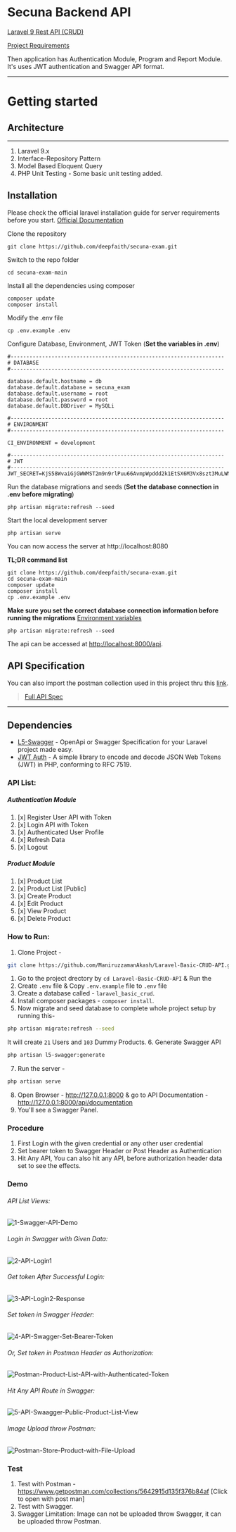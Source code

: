 # Secuna Backend API

[Laravel 9 Rest API (CRUD) ](https://github.com/deepfaith/secuna-exam)

[Project Requirements](https://drive.google.com/file/d/1t94KIVNEKFO9NQ9CoRH4gtCyZMsoliPI/view?usp=sharing)

Then application has Authentication Module, Program and Report Module. It's uses JWT authentication and Swagger API format.

----------

# Getting started

## Architecture

----------
1. Laravel 9.x
1. Interface-Repository Pattern
1. Model Based Eloquent Query
1. PHP Unit Testing - Some basic unit testing added.

## Installation

Please check the official laravel installation guide for server requirements before you start. [Official Documentation](https://codeigniter.com/user_guide/installation/index.html)

Clone the repository

    git clone https://github.com/deepfaith/secuna-exam.git

Switch to the repo folder

    cd secuna-exam-main

Install all the dependencies using composer

    composer update
    composer install

Modify the .env file

    cp .env.example .env

Configure Database, Environment, JWT Token (**Set the variables in .env**)

    #--------------------------------------------------------------------
    # DATABASE
    #--------------------------------------------------------------------
    
    database.default.hostname = db
    database.default.database = secuna_exam
    database.default.username = root
    database.default.password = root
    database.default.DBDriver = MySQLi

    #--------------------------------------------------------------------
    # ENVIRONMENT
    #--------------------------------------------------------------------
    
    CI_ENVIRONMENT = development

    #--------------------------------------------------------------------
    # JWT
    #--------------------------------------------------------------------
    JWT_SECRET=KjS58WvaiGjGWWMST2m9n9rlPuu66AvmpWpddd2k1EtSX6M3Vx8szt3MuLWNlt20

Run the database migrations and seeds (**Set the database connection in .env before migrating**)

    php artisan migrate:refresh --seed

Start the local development server

    php artisan serve

You can now access the server at http://localhost:8080


**TL;DR command list**

    git clone https://github.com/deepfaith/secuna-exam.git
    cd secuna-exam-main
    composer update
    composer install
    cp .env.example .env

**Make sure you set the correct database connection information before running the migrations** [Environment variables](#Installation)

    php artisan migrate:refresh --seed

The api can be accessed at [http://localhost:8000/api](http://localhost:8000/api).

## API Specification
You can also import the postman collection used in this project thru this [link](https://github.com/deepfaith/secuna-exam/tree/main/public/Postman).

> [Full API Spec](https://github.com/deepfaith/secuna-exam/tree/main/public/Documentation)

----------

## Dependencies

- [L5-Swagger](https://github.com/DarkaOnLine/L5-Swagger) - OpenApi or Swagger Specification for your Laravel project made easy.
- [JWT Auth](https://github.com/tymondesigns/jwt-auth) - A simple library to encode and decode JSON Web Tokens (JWT) in PHP, conforming to RFC 7519.


### API List:
##### Authentication Module
1. [x] Register User API with Token
1. [x] Login API with Token
1. [x] Authenticated User Profile
1. [x] Refresh Data
1. [x] Logout

##### Product Module
1. [x] Product List
1. [x] Product List [Public]
1. [x] Create Product
1. [x] Edit Product
1. [x] View Product
1. [x] Delete Product

### How to Run:
1. Clone Project - 

```bash
git clone https://github.com/ManiruzzamanAkash/Laravel-Basic-CRUD-API.git
```
1. Go to the project drectory by `cd Laravel-Basic-CRUD-API` & Run the
2. Create `.env` file & Copy `.env.example` file to `.env` file
3. Create a database called - `laravel_basic_crud`.
4. Install composer packages - `composer install`.
5. Now migrate and seed database to complete whole project setup by running this-
``` bash
php artisan migrate:refresh --seed
```
It will create `21` Users and `103` Dummy Products.
6. Generate Swagger API
``` bash
php artisan l5-swagger:generate
```
7. Run the server -
``` bash
php artisan serve
```
8. Open Browser -
http://127.0.0.1:8000 & go to API Documentation -
http://127.0.0.1:8000/api/documentation
9. You'll see a Swagger Panel.


### Procedure
1. First Login with the given credential or any other user credential
1. Set bearer token to Swagger Header or Post Header as Authentication
1. Hit Any API, You can also hit any API, before authorization header data set to see the effects.


### Demo

###### API List Views:
<img src="https://i.ibb.co/gV1Yn9Z/1-Swagger-API-Demo.png" alt="1-Swagger-API-Demo" border="0">

###### Login in Swagger with Given Data:
<img src="https://i.ibb.co/5vrXkgN/2-API-Login1.png" alt="2-API-Login1" border="0">


###### Get token After Successful Login:
<img src="https://i.ibb.co/cQ37n9t/3-API-Login2-Response.png" alt="3-API-Login2-Response" border="0">

###### Set token in Swagger Header:
<img src="https://i.ibb.co/m8xQZ4T/Screenshot-2022-07-12-at-8-37-47-AM.png" alt="4-API-Swagger-Set-Bearer-Token" border="0">

###### Or, Set token in Postman Header as Authorization:
<img src="https://i.ibb.co/7p8Y3Yz/Postman-Product-List-API-with-Authenticated-Token.png" alt="Postman-Product-List-API-with-Authenticated-Token" border="0">

###### Hit Any API Route in Swagger:
<img src="https://i.ibb.co/VSWbXq9/5-API-Swaagger-Public-Product-List-View.png" alt="5-API-Swaagger-Public-Product-List-View" border="0">

###### Image Upload throw Postman:
<img src="https://i.ibb.co/VBkMBBp/Postman-Store-Product-with-File-Upload.png" alt="Postman-Store-Product-with-File-Upload" border="0">



### Test
1. Test with Postman - https://www.getpostman.com/collections/5642915d135f376b84af [Click to open with post man]
1. Test with Swagger.
1. Swagger Limitation: Image can not be uploaded throw Swagger, it can be uploaded throw Postman.

